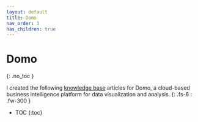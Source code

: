 ```yaml
---
layout: default
title: Domo
nav_order: 3
has_children: true
---
```


# Domo
{: .no_toc }

I created the following [knowledge base](https://domo-support.domo.com/s/knowledge-base/?language=en_US) articles for Domo, a cloud-based business intelligence platform for data visualization and analysis.
{: .fs-6 : .fw-300 }

- TOC
{:toc}
